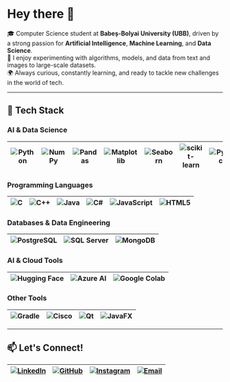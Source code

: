 # Hey there 👋  

🎓 Computer Science student at **Babeș-Bolyai University (UBB)**, driven by a strong passion for **Artificial Intelligence**, **Machine Learning**, and **Data Science**.  
🤖 I enjoy experimenting with algorithms, models, and data from text and images to large-scale datasets.  
🌍 Always curious, constantly learning, and ready to tackle new challenges in the world of tech.  

---

## 🚀 Tech Stack  

### **AI & Data Science**
| ![Python](https://img.shields.io/badge/-Python-3776AB?style=flat-square&logo=python&logoColor=white) | ![NumPy](https://img.shields.io/badge/-NumPy-013243?style=flat-square&logo=numpy&logoColor=white) | ![Pandas](https://img.shields.io/badge/-Pandas-150458?style=flat-square&logo=pandas&logoColor=white) | ![Matplotlib](https://img.shields.io/badge/-Matplotlib-11557c?style=flat-square) | ![Seaborn](https://img.shields.io/badge/-Seaborn-009688?style=flat-square) | ![scikit-learn](https://img.shields.io/badge/-scikit--learn-F7931E?style=flat-square&logo=scikitlearn&logoColor=white) | ![PyTorch](https://img.shields.io/badge/-PyTorch-EE4C2C?style=flat-square&logo=pytorch&logoColor=white) |
|---|---|---|---|---|---|---|

### **Programming Languages**   
| ![C](https://img.shields.io/badge/-C-00599C?style=flat-square&logo=c&logoColor=white) | ![C++](https://img.shields.io/badge/-C++-00599C?style=flat-square&logo=c%2B%2B&logoColor=white) | ![Java](https://img.shields.io/badge/-Java-ED8B00?style=flat-square&logo=openjdk&logoColor=white) | ![C#](https://img.shields.io/badge/-C%23-239120?style=flat-square&logo=csharp&logoColor=white) | ![JavaScript](https://img.shields.io/badge/-JavaScript-F7DF1E?style=flat-square&logo=javascript&logoColor=black) | ![HTML5](https://img.shields.io/badge/-HTML5-E34F26?style=flat-square&logo=html5&logoColor=white) |
|---|---|---|---|---|---|

### **Databases & Data Engineering**
| ![PostgreSQL](https://img.shields.io/badge/-PostgreSQL-336791?style=flat-square&logo=postgresql&logoColor=white) | ![SQL Server](https://img.shields.io/badge/-SQL%20Server-CC2927?style=flat-square&logo=microsoft%20sql%20server&logoColor=white) | ![MongoDB](https://img.shields.io/badge/-MongoDB-47A248?style=flat-square&logo=mongodb&logoColor=white) |
|---|---|---|

### **AI & Cloud Tools**
| ![Hugging Face](https://img.shields.io/badge/-HuggingFace-FFD21E?style=flat-square&logo=huggingface&logoColor=black) | ![Azure AI](https://img.shields.io/badge/-Azure%20AI-0078D4?style=flat-square&logo=microsoftazure&logoColor=white) | ![Google Colab](https://img.shields.io/badge/-Google%20Colab-F9AB00?style=flat-square&logo=googlecolab&logoColor=white) |
|---|---|---|

### **Other Tools**
| ![Gradle](https://img.shields.io/badge/-Gradle-02303A?style=flat-square&logo=gradle&logoColor=white) | ![Cisco](https://img.shields.io/badge/-Cisco-1BA0D7?style=flat-square&logo=cisco&logoColor=white) | ![Qt](https://img.shields.io/badge/-Qt-41CD52?style=flat-square&logo=qt&logoColor=white) | ![JavaFX](https://img.shields.io/badge/-JavaFX-007396?style=flat-square&logo=openjdk&logoColor=white) |
|---|---|---|---|

---

## 📫 Let's Connect!  
| [![LinkedIn](https://img.shields.io/badge/-LinkedIn-0077B5?style=flat-square&logo=linkedin&logoColor=white)](https://www.linkedin.com/in/ale-puscas-389525353/) | [![GitHub](https://img.shields.io/badge/-GitHub-181717?style=flat-square&logo=github&logoColor=white)](https://github.com/puscasale) | [![Instagram](https://img.shields.io/badge/-Instagram-E4405F?style=flat-square&logo=instagram&logoColor=white)](https://www.instagram.com/puscasale/?hl=ro) | [![Email](https://img.shields.io/badge/-Email-D14836?style=flat-square&logo=gmail&logoColor=white)](mailto:alepuscas04@gmail.com) |
|---|---|---|---|
